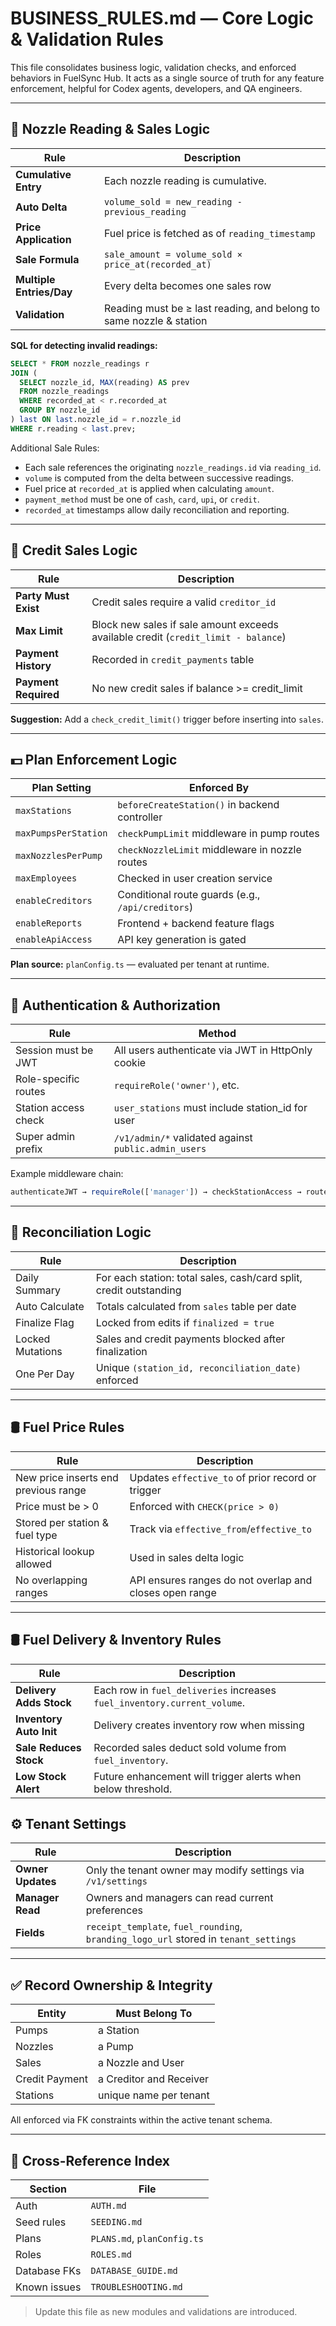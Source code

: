# BUSINESS\_RULES.md — Core Logic & Validation Rules

This file consolidates business logic, validation checks, and enforced behaviors in FuelSync Hub. It acts as a single source of truth for any feature enforcement, helpful for Codex agents, developers, and QA engineers.

---

## 🔁 Nozzle Reading & Sales Logic

| Rule                     | Description                                                         |
| ------------------------ | ------------------------------------------------------------------- |
| **Cumulative Entry**     | Each nozzle reading is cumulative.                                  |
| **Auto Delta**           | `volume_sold = new_reading - previous_reading`                      |
| **Price Application**    | Fuel price is fetched as of `reading_timestamp`                     |
| **Sale Formula** | `sale_amount = volume_sold × price_at(recorded_at)` |
| **Multiple Entries/Day** | Every delta becomes one sales row                                   |
| **Validation**           | Reading must be ≥ last reading, and belong to same nozzle & station |

**SQL for detecting invalid readings:**

```sql
SELECT * FROM nozzle_readings r
JOIN (
  SELECT nozzle_id, MAX(reading) AS prev
  FROM nozzle_readings
  WHERE recorded_at < r.recorded_at
  GROUP BY nozzle_id
) last ON last.nozzle_id = r.nozzle_id
WHERE r.reading < last.prev;
```

Additional Sale Rules:

* Each sale references the originating `nozzle_readings.id` via `reading_id`.
* `volume` is computed from the delta between successive readings.
* Fuel price at `recorded_at` is applied when calculating `amount`.
* `payment_method` must be one of `cash`, `card`, `upi`, or `credit`.
* `recorded_at` timestamps allow daily reconciliation and reporting.

---

## 🧮 Credit Sales Logic

| Rule                 | Description                                    |
| -------------------- | ---------------------------------------------- |
| **Party Must Exist** | Credit sales require a valid `creditor_id` |
| **Max Limit**        | Block new sales if sale amount exceeds available credit (`credit_limit - balance`) |
| **Payment History**  | Recorded in `credit_payments` table            |
| **Payment Required** | No new credit sales if balance >= credit_limit |

**Suggestion:** Add a `check_credit_limit()` trigger before inserting into `sales`.

---

## 💵 Plan Enforcement Logic

| Plan Setting         | Enforced By                                       |
| -------------------- | ------------------------------------------------- |
| `maxStations`        | `beforeCreateStation()` in backend controller     |
| `maxPumpsPerStation` | `checkPumpLimit` middleware in pump routes        |
| `maxNozzlesPerPump`  | `checkNozzleLimit` middleware in nozzle routes    |
| `maxEmployees`       | Checked in user creation service                  |
| `enableCreditors`    | Conditional route guards (e.g., `/api/creditors`) |
| `enableReports`      | Frontend + backend feature flags                  |
| `enableApiAccess`    | API key generation is gated                       |

**Plan source:** `planConfig.ts` — evaluated per tenant at runtime.

---

## 🔐 Authentication & Authorization

| Rule                 | Method                                            |
| -------------------- | ------------------------------------------------- |
| Session must be JWT  | All users authenticate via JWT in HttpOnly cookie |
| Role-specific routes | `requireRole('owner')`, etc.                      |
| Station access check | `user_stations` must include station\_id for user |
| Super admin prefix   | `/v1/admin/*` validated against `public.admin_users` |

Example middleware chain:

```ts
authenticateJWT → requireRole(['manager']) → checkStationAccess → route handler
```

---

## 🔁 Reconciliation Logic

| Rule | Description |
| -------------- | -------------------------------------------------------------- |
| Daily Summary | For each station: total sales, cash/card split, credit outstanding |
| Auto Calculate | Totals calculated from `sales` table per date |
| Finalize Flag | Locked from edits if `finalized = true` |
| Locked Mutations | Sales and credit payments blocked after finalization |
| One Per Day | Unique `(station_id, reconciliation_date)` enforced |

---

## 🛢 Fuel Price Rules

| Rule                                 | Description                                 |
| ------------------------------------ | ------------------------------------------- |
| New price inserts end previous range | Updates `effective_to` of prior record or trigger |
| Price must be > 0                    | Enforced with `CHECK(price > 0)` |
| Stored per station & fuel type       | Track via `effective_from`/`effective_to` |
| Historical lookup allowed            | Used in sales delta logic     |
| No overlapping ranges | API ensures ranges do not overlap and closes open range |

---

## 🛢 Fuel Delivery & Inventory Rules

| Rule | Description |
| --- | --- |
| **Delivery Adds Stock** | Each row in `fuel_deliveries` increases `fuel_inventory.current_volume`. |
| **Inventory Auto Init** | Delivery creates inventory row when missing |
| **Sale Reduces Stock** | Recorded sales deduct sold volume from `fuel_inventory`. |
| **Low Stock Alert** | Future enhancement will trigger alerts when below threshold. |

## ⚙ Tenant Settings

| Rule | Description |
| --- | --- |
| **Owner Updates** | Only the tenant owner may modify settings via `/v1/settings` |
| **Manager Read** | Owners and managers can read current preferences |
| **Fields** | `receipt_template`, `fuel_rounding`, `branding_logo_url` stored in `tenant_settings` |

---

## ✅ Record Ownership & Integrity

| Entity         | Must Belong To          |
| -------------- | ----------------------- |
| Pumps          | a Station               |
| Nozzles        | a Pump                  |
| Sales          | a Nozzle and User       |
| Credit Payment | a Creditor and Receiver |
| Stations       | unique name per tenant  |

All enforced via FK constraints within the active tenant schema.

---

## 📎 Cross-Reference Index

| Section      | File                        |
| ------------ | --------------------------- |
| Auth         | `AUTH.md`                   |
| Seed rules   | `SEEDING.md`                |
| Plans        | `PLANS.md`, `planConfig.ts` |
| Roles        | `ROLES.md`                  |
| Database FKs | `DATABASE_GUIDE.md`         |
| Known issues | `TROUBLESHOOTING.md`        |

> Update this file as new modules and validations are introduced.
